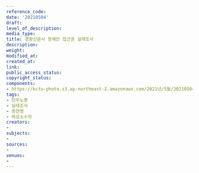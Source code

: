 ```yaml
---
reference_code: 
date: '20210504'
draft: 
level_of_description: 
media_type: 
title: 경향신문사 장애인 접근권 실태조사
description: 
weight: 
modified_at: 
created_at: 
link: 
public_access_status: 
copyright_status: 
components:
- https://kctu-photo.s3.ap-northeast-2.amazonaws.com/2021년/5월/20210504-경향신문사+장애인+접근권+실태조사_민주노총_실태조사_총연맹_여성소수자/403122_56581_4041.jpg
tags:
- 민주노총
- 실태조사
- 총연맹
- 여성소수자
creators:
- 
subjects:
- 
sources:
- 
venues:
- 
---
```

